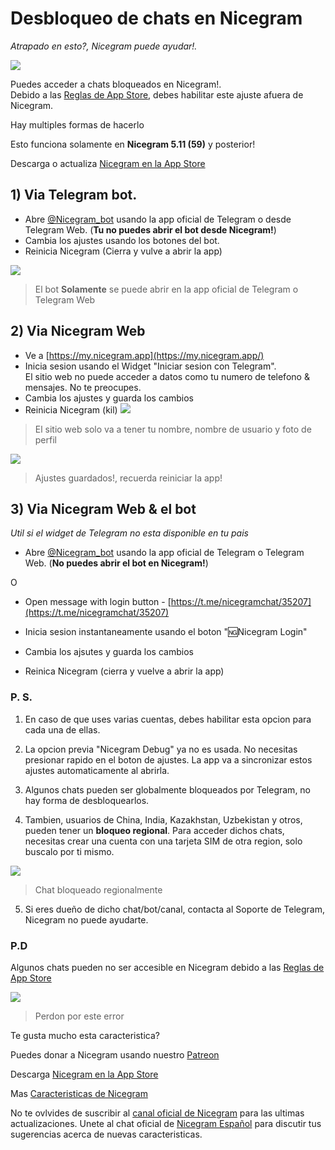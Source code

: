 # Desbloqueo de chats en Nicegram
_Atrapado en esto?, Nicegram puede ayudar!._

![](https://graph.org/file/da435e3224a811ef027e3.png)



Puedes acceder a chats bloqueados en Nicegram!.  
Debido a las [Reglas de App Store](https://developer.apple.com/app-store/review/guidelines/#user-generated-content), debes habilitar este ajuste afuera de Nicegram.  

Hay multiples formas de hacerlo

Esto funciona solamente en **Nicegram 5.11 (59)** y posterior!

Descarga o actualiza [Nicegram en la App Store](https://itunes.apple.com/app/id1457369322)



## 1) Via Telegram bot.

*   Abre [@Nicegram_bot](https://t.me/nicegram_bot) usando la app oficial de Telegram o desde Telegram Web. (**Tu no puedes abrir el bot desde Nicegram!**)
*   Cambia los ajustes usando los botones del bot.
*   Reinicia Nicegram (Cierra y vulve a abrir la app)

![](https://graph.org/file/6d9bd5b7ac7032fe332d2.png)


> El bot **Solamente** se puede abrir en la app oficial de Telegram o Telegram Web

## 2) Via Nicegram Web

*   Ve a [https://my.nicegram.app](https://my.nicegram.app/)
*   Inicia sesion usando el Widget "Iniciar sesion con Telegram".  
    El sitio web no puede acceder a datos como tu numero de telefono & mensajes. No te preocupes.
*   Cambia los ajustes y guarda los cambios
*   Reinicia Nicegram (kil)
![](https://graph.org/file/d9b045ab0ccea7b34d77a.png)


> El sitio web solo va a tener tu nombre, nombre de usuario y foto de perfil


![](https://graph.org/file/2b06327ddd85fcf389532.png)


> Ajustes guardados!, recuerda reiniciar la app!


## 3) Via Nicegram Web & el bot

_Util si el widget de Telegram no esta disponible en tu pais_

*   Abre [@Nicegram_bot](https://t.me/nicegram_bot) usando la app oficial de Telegram o Telegram Web. (**No puedes abrir el bot en Nicegram!**)

<aside>O</aside>

*   Open message with login button - [https://t.me/nicegramchat/35207](https://t.me/nicegramchat/35207)

*   Inicia sesion instantaneamente usando el boton "🆖Nicegram Login"
*   Cambia los ajsutes y guarda los cambios
*   Reinica Nicegram (cierra y vuelve a abrir la app)

### P. S.

1) En caso de que uses varias cuentas, debes habilitar esta opcion para cada una de ellas.

2) La opcion previa "Nicegram Debug" ya no es usada. No necesitas presionar rapido en el boton de ajustes. La app va a sincronizar estos ajustes automaticamente al abrirla.

3) Algunos chats pueden ser globalmente bloqueados por Telegram, no hay forma de desbloquearlos.

4) Tambien, usuarios de China, India, Kazakhstan, Uzbekistan y otros, pueden tener un **bloqueo regional**. Para acceder dichos chats, necesitas crear una cuenta con una tarjeta SIM de otra region, solo buscalo por ti mismo.

![](https://graph.org/file/b1931dc681ecd967f0300.png)

> Chat bloqueado regionalmente 

5) Si eres dueño de dicho chat/bot/canal, contacta al Soporte de Telegram, Nicegram no puede ayudarte.  

### P.D

Algunos chats pueden no ser accesible en Nicegram debido a las [Reglas de App Store](https://developer.apple.com/app-store/review/guidelines/#user-generated-content)


![](https://graph.org/file/7796b20c4dc34c28221d4.png)

> Perdon por este error

Te gusta mucho esta caracteristica?

Puedes donar a Nicegram usando nuestro [Patreon](https://patreon.com/nicegram)

Descarga [Nicegram en la App Store](https://itunes.apple.com/app/id1457369322)

Mas [Caracteristicas de Nicegram](/es/features)

No te ovlvides de suscribir al [canal oficial de Nicegram](https://t.me/nicegramapp) para las ultimas actualizaciones. Unete al chat oficial de [Nicegram Español](https://t.me/nicegram_es) para discutir tus sugerencias acerca de nuevas caracteristicas.


